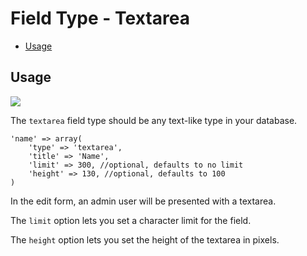 # Field Type - Textarea

- [Usage](#usage)

<a name="usage"></a>
## Usage

<img src="https://raw.github.com/FrozenNode/Laravel-Administrator/master/examples/images/field-type-textarea.png" />

The `textarea` field type should be any text-like type in your database.

    'name' => array(
        'type' => 'textarea',
        'title' => 'Name',
        'limit' => 300, //optional, defaults to no limit
        'height' => 130, //optional, defaults to 100
    )

In the edit form, an admin user will be presented with a textarea.

The `limit` option lets you set a character limit for the field.

The `height` option lets you set the height of the textarea in pixels.
